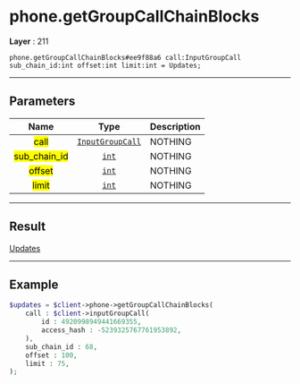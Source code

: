# phone.getGroupCallChainBlocks

**Layer** : 211

```tl
phone.getGroupCallChainBlocks#ee9f88a6 call:InputGroupCall sub_chain_id:int offset:int limit:int = Updates;
```

---

## Parameters

| Name | Type | Description |
| :---: | :---: | :--- |
| <mark>call</mark> | [`InputGroupCall`](type/InputGroupCall) | NOTHING |
| <mark>sub_chain_id</mark> | [`int`](type/int) | NOTHING |
| <mark>offset</mark> | [`int`](type/int) | NOTHING |
| <mark>limit</mark> | [`int`](type/int) | NOTHING |

---

## Result

[Updates](type/Updates)

---

## Example

```php
$updates = $client->phone->getGroupCallChainBlocks(
	call : $client->inputGroupCall(
		id : 4920998949441669355,
		access_hash : -5239325767761953892,
	),
	sub_chain_id : 68,
	offset : 100,
	limit : 75,
);
```